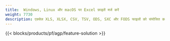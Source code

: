 ```yaml
---
title:  Windows, Linux और macOS पर Excel फ़ाइलें मर्ज करें
weight: 7730
description: एक्सेल XLS, XLSX, CSV, TSV, ODS, SXC और FODS फाइलों को संयोजित करने के लिए निःशुल्क ऐप और एपीआई
---
```

{{< blocks/products/pf/agp/feature-solution >}} 

